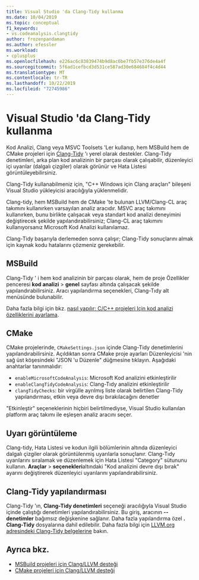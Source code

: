 ```yaml
---
title: Visual Studio 'da Clang-Tidy kullanma
ms.date: 10/04/2019
ms.topic: conceptual
f1_keywords:
- vs.codeanalysis.clangtidy
author: frozenpandaman
ms.author: efessler
ms.workload:
- cplusplus
ms.openlocfilehash: e226ac6c83839474b9d8ac6be7fb57e376de4a4f
ms.sourcegitcommit: 5f6ad1cefbcd3d531ce587ad30e684684f4c4d44
ms.translationtype: MT
ms.contentlocale: tr-TR
ms.lasthandoff: 10/22/2019
ms.locfileid: "72745986"
---
```

# <a name="using-clang-tidy-in-visual-studio"></a>Visual Studio 'da Clang-Tidy kullanma

Kod Analizi, Clang veya MSVC Toolsets 'Ler kullanıp, hem MSBuild hem de CMake projeleri için [Clang-Tidy](https://clang.llvm.org/extra/clang-tidy/) 'ı yerel olarak destekler. Clang-Tidy denetimleri, arka plan kod analizinin bir parçası olarak çalışabilir, düzenleyici içi uyarılar (dalgalı çizgiler) olarak görünür ve Hata Listesi görüntüleyebilirsiniz.

Clang-Tidy kullanabilmeniz için, "C++ Windows için Clang araçları" bileşeni Visual Studio yükleyicisi aracılığıyla yüklenmelidir.

Clang-tidy, hem MSBuild hem de CMake 'te bulunan LLVM/Clang-CL araç takımını kullanırken varsayılan analiz aracıdır. MSVC araç takımını kullanırken, bunu birlikte çalışacak veya standart kod analizi deneyimini değiştirecek şekilde yapılandırabilirsiniz; Clang-CL araç takımını kullanıyorsanız Microsoft Kod Analizi kullanılamaz.

Clang-Tidy başarıyla derlemeden sonra çalışır; Clang-Tidy sonuçlarını almak için kaynak kodu hatalarını çözmeniz gerekebilir.


## <a name="msbuild"></a>MSBuild

Clang-Tidy ' i hem kod analizinin bir parçası olarak, hem de proje Özellikler penceresi **kod analizi**  > **genel** sayfası altında çalışacak şekilde yapılandırabilirsiniz. Aracı yapılandırma seçenekleri, Clang-Tıdy alt menüsünde bulunabilir.

Daha fazla bilgi için bkz. [nasıl yapılır: C/C++ projeleri Için kod analizi özelliklerini ayarlama](../code-quality/how-to-set-code-analysis-properties-for-c-cpp-projects.md).

## <a name="cmake"></a>CMake

CMake projelerinde, `CMakeSettings.json` içinde Clang-Tidy denetimlerini yapılandırabilirsiniz. Açıldıktan sonra CMake proje ayarları Düzenleyicisi 'nin sağ üst köşesindeki "JSON 'u Düzenle" düğmesine tıklayın. Aşağıdaki anahtarlar tanınmalıdır:

- `enableMicrosoftCodeAnalysis`: Microsoft Kod analizini etkinleştirilir
- `enableClangTidyCodeAnalysis`: Clang-Tıdy analizini etkinleştirilir
- `clangTidyChecks`: bir virgülle ayrılmış liste olarak belirtilen Clang-Tidy yapılandırması, etkin veya devre dışı bırakılacağını denetler

"Etkinleştir" seçeneklerinin hiçbiri belirtilmediyse, Visual Studio kullanılan platform araç takımı ile eşleşen analiz aracını seçer.

## <a name="warning-display"></a>Uyarı görüntüleme

Clang-tidy, Hata Listesi ve kodun ilgili bölümlerinin altında düzenleyici dalgalı çizgiler olarak görüntülenmiş uyarılarla sonuçlanır. Clang-Tıdy uyarılarını sıralamak ve düzenlemek için Hata Listesi "Category" sütununu kullanın. **Araçlar**  > **seçenekleri**altındaki "Kod analizini devre dışı bırak" ayarını değiştirerek düzenleyici uyarılarını yapılandırabilirsiniz.

## <a name="clang-tidy-configuration"></a>Clang-Tidy yapılandırması

Clang-Tidy 'ın, **Clang-Tidy denetimleri** seçeneği aracılığıyla Visual Studio içinde çalıştığı denetimleri yapılandırabilirsiniz. Bu giriş, aracının **--denetimler** bağımsız değişkenine sağlanır. Daha fazla yapılandırma özel **. Clang-Tidy** dosyalarına dahil edilebilir. Daha fazla bilgi için [LLVM.org adresindeki Clang-Tidy belgelerine](https://clang.llvm.org/extra/clang-tidy/) bakın.

## <a name="see-also"></a>Ayrıca bkz.

- [MSBuild projeleri için Clang/LLVM desteği](https://aka.ms/cpp/clangmsbuild)
- [CMake projeleri için Clang/LLVM desteği](https://aka.ms/cpp/clangcmake)
